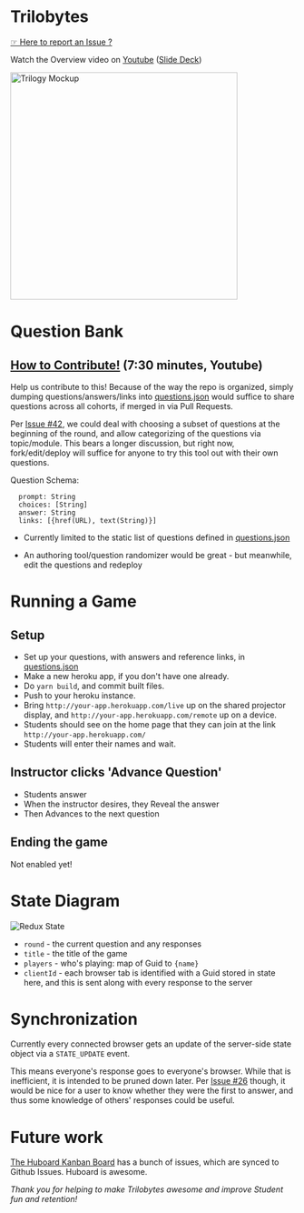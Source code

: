 # Trilobytes

[☞ Here to report an Issue ?](https://github.com/deanius/trilogy-trivia/issues/new)

Watch the Overview video on [Youtube](https://www.youtube.com/watch?v=Tm6ia1D3WuM&feature=youtu.be)
([Slide Deck](https://s3.amazonaws.com/www.deanius.com/Trilobytes.pdf))

<img src="https://s3.amazonaws.com/www.deanius.com/img/trilobyte-screens.jpg" width="400" alt="Trilogy Mockup">

# Question Bank

## [How to Contribute!](https://www.youtube.com/watch?v=pYLsy-6UZdQ) (7:30 minutes, Youtube)

Help us contribute to this! Because of the way the repo is organized, simply dumping questions/answers/links into [questions.json](./client/data/questions.json) would suffice to share questions across all cohorts, if merged in via Pull Requests.

Per [Issue #42](https://github.com/deanius/trilogy-trivia/issues/42), we could deal with choosing a subset of questions at the beginning of the round, and allow categorizing of the questions via topic/module. This bears a longer discussion, but right now, fork/edit/deploy will suffice for anyone to try this tool out with their own questions.

Question Schema:

```
  prompt: String
  choices: [String]
  answer: String
  links: [{href(URL), text(String)}]
```

* Currently limited to the static list of questions defined in [questions.json](./data/questions.json)

* An authoring tool/question randomizer would be great - but meanwhile, edit the questions and redeploy

# Running a Game

## Setup

* Set up your questions, with answers and reference links, in [questions.json](./data/questions.json)
* Make a new heroku app, if you don't have one already.
* Do `yarn build`, and commit built files.
* Push to your heroku instance.
* Bring `http://your-app.herokuapp.com/live` up on the shared projector display, and `http://your-app.herokuapp.com/remote` up on a device.
* Students should see on the home page that they can join at the link `http://your-app.herokuapp.com/`
* Students will enter their names and wait.

## Instructor clicks 'Advance Question'

* Students answer
* When the instructor desires, they Reveal the answer
* Then Advances to the next question

## Ending the game

Not enabled yet!

# State Diagram

![Redux State](https://user-images.githubusercontent.com/24406/32809461-827a80c8-c95c-11e7-8636-1ae202a44cff.png)

* `round` - the current question and any responses
* `title` - the title of the game
* `players` - who's playing: map of Guid to `{name}`
* `clientId` - each browser tab is identified with a Guid stored in state here, and this is sent along with every response to the server

# Synchronization

Currently every connected browser gets an update of the server-side state object via a `STATE_UPDATE` event.

This means everyone's response goes to everyone's browser. While that is inefficient, it is intended to be pruned down later. Per [Issue #26](https://github.com/deanius/trilogy-trivia/issues/26) though, it would be nice for a user to know whether they were the first to answer, and thus some knowledge of others' responses could be useful.

# Future work

[The Huboard Kanban Board](https://huboard.com/deanius/trilogy-trivia) has a bunch of issues, which are synced to Github Issues. Huboard is awesome.

_Thank you for helping to make Trilobytes awesome and improve Student fun and retention!_

